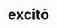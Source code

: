 ---
title: excitō
nmtitle: excito
meaning: to rouse/ wake someone up
ch: 8
pos: verb
secondppstem: excit
infend: āre
infhyph: -āre
nminfend: are
nminfhyph: -are
conjugation: first
---